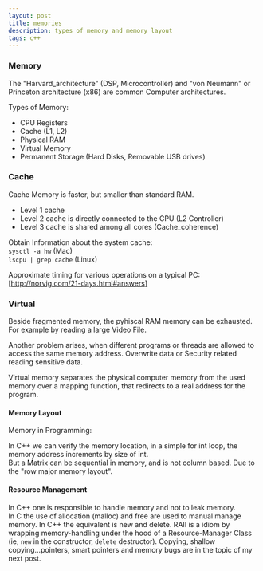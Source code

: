 ```yaml
---
layout: post
title: memories
description: types of memory and memory layout 
tags: c++
---
```



### Memory

The "Harvard_architecture" (DSP, Microcontroller) and "von Neumann" or Princeton architecture (x86) are common Computer architectures.


Types of Memory:

- CPU Registers
- Cache (L1, L2)
- Physical RAM
- Virtual Memory
- Permanent Storage (Hard Disks, Removable USB drives)



### Cache

Cache Memory is faster, but smaller than standard RAM.

- Level 1 cache
- Level 2 cache is directly connected to the CPU (L2 Controller)
- Level 3 cache is shared among all cores (Cache_coherence) 


Obtain Information about the system cache:  
`sysctl -a hw` (Mac)      
`lscpu | grep cache` (Linux)  
  

Approximate timing for various operations on a typical PC: [http://norvig.com/21-days.html#answers]


### Virtual


Beside fragmented memory, the pyhiscal RAM memory can be exhausted. 
For example by reading a large Video File.
  
Another problem arises, when different programs or threads are allowed to access the same memory address.
Overwrite data or Security related reading sensitive data.
  
Virtual memory separates the physical computer memory from the used memory over a mapping function, that redirects to a real address for the program.       
  

#### Memory Layout 

Memory in Programming:  

In C++ we can verify the memory location, in a simple for int loop, 
the memory address increments by size of int.  
But a Matrix can be sequential in memory, and is not column based.
Due to the "row major memory layout".


#### Resource Management 

In C++ one is responsible to handle memory and not to leak memory.  
In C the use of allocation (malloc) and free are used to manual manage memory. 
In C++ the equivalent is new and delete. RAII is a idiom by wrapping memory-handling under the hood of a Resource-Manager Class (ie, `new` in the constructor, `delete` destructor).
Copying, shallow copying...pointers, smart pointers and memory bugs are in the topic of my next post. 
